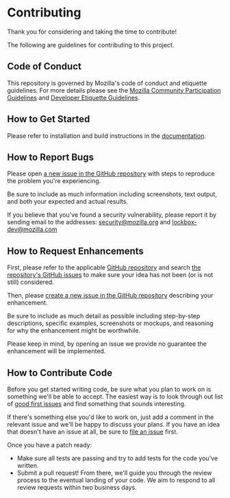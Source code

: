 # Contributing

Thank you for considering and taking the time to contribute!

The following are guidelines for contributing to this project.

## Code of Conduct

This repository is governed by Mozilla's code of conduct and etiquette guidelines. For more details please see the [Mozilla Community Participation Guidelines](https://www.mozilla.org/about/governance/policies/participation/) and [Developer Etiquette Guidelines](https://bugzilla.mozilla.org/page.cgi?id=etiquette.html).

## How to Get Started

Please refer to installation and build instructions in the [documentation](install.md).

## How to Report Bugs

Please open [a new issue in the GitHub repository](https://github.com/mozilla-lockbox/lockbox-android/issues/new) with steps to reproduce the problem you're experiencing.

Be sure to include as much information including screenshots, text output, and both your expected and actual results.

If you believe that you've found a security vulnerability, please report it by sending email to the addresses: security@mozilla.org and lockbox-dev@mozilla.com

## How to Request Enhancements

First, please refer to the applicable [GitHub repository](https://github.com/orgs/mozilla-lockbox/) and search [the repository's GitHub issues](https://github.com/mozilla-lockbox/lockbox-android/issues) to make sure your idea has not been (or is not still) considered.

Then, please [create a new issue in the GitHub repository](https://github.com/mozilla-lockbox/lockbox-android/issues/new) describing your enhancement.

Be sure to include as much detail as possible including step-by-step descriptions, specific examples, screenshots or mockups, and reasoning for why the enhancement might be worthwhile.

Please keep in mind, by opening an issue we provide no guarantee the enhancement will be implemented.

## How to Contribute Code

Before you get started writing code, be sure what you plan to work on is something we'll be able to accept. The easiest way is to look through out list of [good first issues][good-first-issues] and find something that sounds interesting.

If there's something else you'd like to work on, just add a comment in the relevant issue and we'll be happy to discuss your plans. If you have an idea that doesn't have an issue at all, be sure to [file an issue](#how-to-request-enhancements) first.

Once you have a patch ready:

- Make sure all tests are passing and try to add tests for the code you've written. 
- Submit a pull request! From there, we'll guide you through the review process to the eventual landing of your code. We aim to respond to all review requests within two business days.

[good-first-issues]: https://github.com/mozilla-lockbox/lockbox-android/issues?q=is%3Aopen+is%3Aissue+label%3A%22good+first+issue%22
